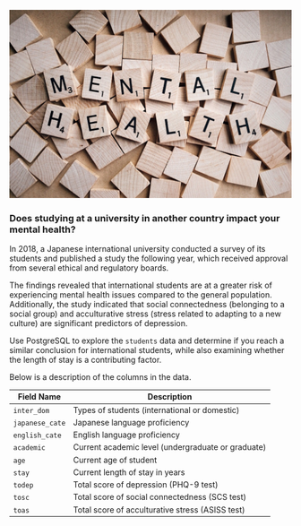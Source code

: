 ![image](https://github.com/mynameisfho/My-Data-Analyst-Portofolio/blob/main/Examining%20Students'%20Mental%20Health/mental_health.jpg)

### Does studying at a university in another country impact your mental health? 
In 2018, a Japanese international university conducted a survey of its students and published a study the following year, which received approval from several ethical and regulatory boards.

The findings revealed that international students are at a greater risk of experiencing mental health issues compared to the general population. Additionally, the study indicated that social connectedness (belonging to a social group) and acculturative stress (stress related to adapting to a new culture) are significant predictors of depression.

Use PostgreSQL to explore the `students` data and determine if you reach a similar conclusion for international students, while also examining whether the length of stay is a contributing factor.

Below is a description of the columns in the data.

| Field Name    | Description                                      |
| ------------- | ------------------------------------------------ |
| `inter_dom`     | Types of students (international or domestic)   |
| `japanese_cate` | Japanese language proficiency                    |
| `english_cate`  | English language proficiency                     |
| `academic`      | Current academic level (undergraduate or graduate) |
| `age`           | Current age of student                           |
| `stay`          | Current length of stay in years                  |
| `todep`         | Total score of depression (PHQ-9 test)           |
| `tosc`          | Total score of social connectedness (SCS test)   |
| `toas`          | Total score of acculturative stress (ASISS test) |